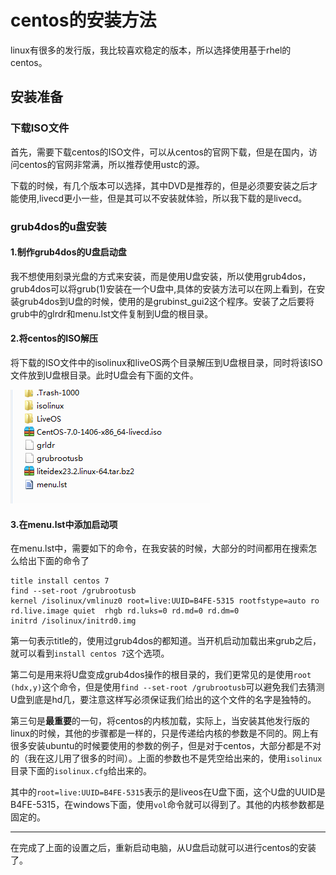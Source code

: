 centos的安装方法
===

linux有很多的发行版，我比较喜欢稳定的版本，所以选择使用基于rhel的centos。

## 安装准备
### 下载ISO文件
首先，需要下载centos的ISO文件，可以从centos的官网下载，但是在国内，访问centos的官网非常满，所以推荐使用ustc的源。

下载的时候，有几个版本可以选择，其中DVD是推荐的，但是必须要安装之后才能使用,livecd更小一些，但是其可以不安装就体验，所以我下载的是livecd。

### grub4dos的u盘安装

#### 1.制作grub4dos的U盘启动盘
我不想使用刻录光盘的方式来安装，而是使用U盘安装，所以使用grub4dos，grub4dos可以将grub(1)安装在一个U盘中,具体的安装方法可以在网上看到，在安装grub4dos到U盘的时候，使用的是grubinst_gui2这个程序。安装了之后要将grub中的glrdr和menu.lst文件复制到U盘的根目录。
#### 2.将centos的ISO解压
将下载的ISO文件中的isolinux和liveOS两个目录解压到U盘根目录，同时将该ISO文件放到U盘根目录。此时U盘会有下面的文件。

![u盘根目录的样子](./ukeydir.png)

#### 3.在menu.lst中添加启动项
在menu.lst中，需要如下的命令，在我安装的时候，大部分的时间都用在搜索怎么给出下面的命令了
```
title install centos 7
find --set-root /grubrootusb
kernel /isolinux/vmlinuz0 root=live:UUID=B4FE-5315 rootfstype=auto ro rd.live.image quiet  rhgb rd.luks=0 rd.md=0 rd.dm=0
initrd /isolinux/initrd0.img
```

第一句表示title的，使用过grub4dos的都知道。当开机启动加载出来grub之后，就可以看到`install centos 7`这个选项。

第二句是用来将U盘变成grub4dos操作的根目录的，我们更常见的是使用`root (hdx,y)`这个命令，但是使用`find --set-root /grubrootusb`可以避免我们去猜测U盘到底是hd几，要注意这样写必须保证我们给出的这个文件的名字是独特的。

第三句是**最重要**的一句，将centos的内核加载，实际上，当安装其他发行版的linux的时候，其他的步骤都是一样的，只是传递给内核的参数是不同的。网上有很多安装ubuntu的时候要使用的参数的例子，但是对于centos，大部分都是不对的（我在这儿用了很多的时间）。上面的参数也不是凭空给出来的，使用`isolinux`目录下面的`isolinux.cfg`给出来的。

其中的`root=live:UUID=B4FE-5315`表示的是liveos在U盘下面，这个U盘的UUID是B4FE-5315，在windows下面，使用`vol`命令就可以得到了。其他的内核参数都是固定的。

---
在完成了上面的设置之后，重新启动电脑，从U盘启动就可以进行centos的安装了。

